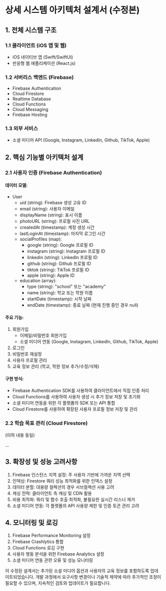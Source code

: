 # 상세 시스템 아키텍처 설계서 (수정본)

## 1. 전체 시스템 구조

### 1.1 클라이언트 (iOS 앱 및 웹)
- iOS 네이티브 앱 (Swift/SwiftUI)
- 반응형 웹 애플리케이션 (React.js)

### 1.2 서버리스 백엔드 (Firebase)
- Firebase Authentication
- Cloud Firestore
- Realtime Database
- Cloud Functions
- Cloud Messaging
- Firebase Hosting

### 1.3 외부 서비스
- 소셜 미디어 API (Google, Instagram, LinkedIn, Github, TikTok, Apple)

## 2. 핵심 기능별 아키텍처 설계

### 2.1 사용자 인증 (Firebase Authentication)

#### 데이터 모델:
- User
  - uid (string): Firebase 생성 고유 ID
  - email (string): 사용자 이메일
  - displayName (string): 표시 이름
  - photoURL (string): 프로필 사진 URL
  - createdAt (timestamp): 계정 생성 시간
  - lastLoginAt (timestamp): 마지막 로그인 시간
  - socialProfiles (map):
    - google (string): Google 프로필 ID
    - instagram (string): Instagram 프로필 ID
    - linkedin (string): LinkedIn 프로필 ID
    - github (string): Github 프로필 ID
    - tiktok (string): TikTok 프로필 ID
    - apple (string): Apple ID
  - education (array):
    - type (string): "school" 또는 "academy"
    - name (string): 학교 또는 학원 이름
    - startDate (timestamp): 시작 날짜
    - endDate (timestamp): 종료 날짜 (현재 진행 중인 경우 null)

#### 주요 기능:
1. 회원가입
   - 이메일/비밀번호 회원가입
   - 소셜 미디어 연동 (Google, Instagram, LinkedIn, Github, TikTok, Apple)
2. 로그인
3. 비밀번호 재설정
4. 사용자 프로필 관리
5. 교육 정보 관리 (학교, 학원 정보 추가/수정/삭제)

#### 구현 방식:
- Firebase Authentication SDK를 사용하여 클라이언트에서 직접 인증 처리
- Cloud Functions를 사용하여 사용자 생성 시 추가 정보 저장 및 초기화
- 소셜 미디어 연동을 위한 각 플랫폼의 SDK 또는 API 통합
- Cloud Firestore를 사용하여 확장된 사용자 프로필 정보 저장 및 관리

### 2.2 학습 목표 관리 (Cloud Firestore)

(이하 내용 동일)

...

## 3. 확장성 및 성능 고려사항

1. Firebase 인스턴스 지역 설정: 주 사용자 기반에 가까운 지역 선택
2. 인덱싱: Firestore 쿼리 성능 최적화를 위한 인덱스 설정
3. 데이터 분할: 대용량 컬렉션의 경우 서브컬렉션 사용 고려
4. 캐싱 전략: 클라이언트 측 캐싱 및 CDN 활용
5. 비용 최적화: 쿼리 및 함수 호출 최적화, 불필요한 실시간 리스너 제거
6. 소셜 미디어 연동: 각 플랫폼의 API 사용량 제한 및 인증 토큰 관리 고려

## 4. 모니터링 및 로깅

1. Firebase Performance Monitoring 설정
2. Firebase Crashlytics 통합
3. Cloud Functions 로깅 구현
4. 사용자 행동 분석을 위한 Firebase Analytics 설정
5. 소셜 미디어 연동 관련 오류 및 성능 모니터링

이 수정된 설계서는 추가된 소셜 미디어 옵션과 사용자의 교육 정보를 포함하도록 업데이트되었습니다. 개발 과정에서 요구사항 변경이나 기술적 제약에 따라 추가적인 조정이 필요할 수 있으며, 지속적인 검토와 업데이트가 필요합니다.
